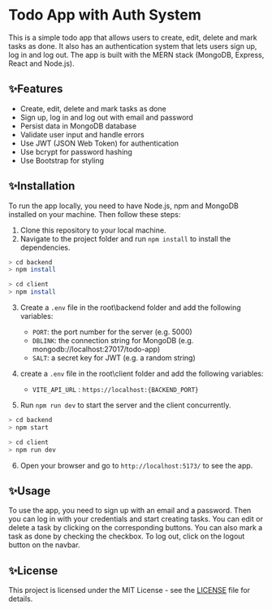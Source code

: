 # Todo App with Auth System

This is a simple todo app that allows users to create, edit, delete and mark tasks as done. It also has an authentication system that lets users sign up, log in and log out. The app is built with the MERN stack (MongoDB, Express, React and Node.js).

## ✨Features

- Create, edit, delete and mark tasks as done
- Sign up, log in and log out with email and password
- Persist data in MongoDB database
- Validate user input and handle errors
- Use JWT (JSON Web Token) for authentication
- Use bcrypt for password hashing
- Use Bootstrap for styling

## ✨Installation

To run the app locally, you need to have Node.js, npm and MongoDB installed on your machine. Then follow these steps:

1. Clone this repository to your local machine.
2. Navigate to the project folder and run `npm install` to install the dependencies.

```bash
> cd backend
> npm install
```
```bash
> cd client
> npm install
```
3. Create a `.env` file in the root\backend folder and add the following variables:

    - `PORT`: the port number for the server (e.g. 5000)
    - `DBLINK`: the connection string for MongoDB (e.g. mongodb://localhost:27017/todo-app)
    - `SALT`: a secret key for JWT (e.g. a random string)

4. create a `.env` file in the root\client folder and add the following variables:
    - `VITE_API_URL` : `https://localhost:{BACKEND_PORT}`
5. Run `npm run dev` to start the server and the client concurrently.

```bash
> cd backend
> npm start
```

```bash
> cd client
> npm run dev
```
6. Open your browser and go to `http://localhost:5173/` to see the app.

## ✨Usage

To use the app, you need to sign up with an email and a password. Then you can log in with your credentials and start creating tasks. You can edit or delete a task by clicking on the corresponding buttons. You can also mark a task as done by checking the checkbox. To log out, click on the logout button on the navbar.

## ✨License

This project is licensed under the MIT License - see the [LICENSE](LICENSE) file for details.